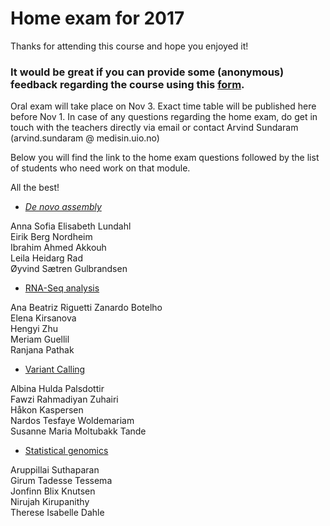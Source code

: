 # Home exam for 2017

Thanks for attending this course and hope you enjoyed it!

### It would be great if you can provide some (anonymous) feedback regarding the course using this [form](https://skjema.uio.no/88320).

Oral exam will take place on Nov 3. Exact time table will be published here before Nov 1.
In case of any questions regarding the home exam, do get in touch with the teachers directly via email or contact Arvind Sundaram (arvind.sundaram @ medisin.uio.no)

Below you will find the link to the home exam questions followed by the list of students who need work on that module.

All the best!

* [*De novo assembly*]()

Anna Sofia Elisabeth Lundahl<br>
Eirik Berg Nordheim<br>
Ibrahim Ahmed Akkouh<br>
Leila Heidarg Rad<br>
Øyvind Sætren Gulbrandsen<br>

* [RNA-Seq analysis](https://github.com/lexnederbragt/INF-BIOx121/raw/2017/misc/RNAseq_home_exam_2017.pdf)  

Ana Beatriz Riguetti Zanardo Botelho<br>
Elena Kirsanova<br>
Hengyi Zhu<br>
Meriam Guellil<br>
Ranjana Pathak<br>

* [Variant Calling]() 

Albina Hulda Palsdottir<br>
Fawzi Rahmadiyan Zuhairi<br>
Håkon Kaspersen<br>
Nardos Tesfaye Woldemariam<br>
Susanne Maria Moltubakk Tande<br>

* [Statistical genomics]()  

Aruppillai Suthaparan<br>
Girum Tadesse Tessema<br>
Jonfinn Blix Knutsen<br>
Nirujah Kirupanithy<br>
Therese Isabelle Dahle<br>
